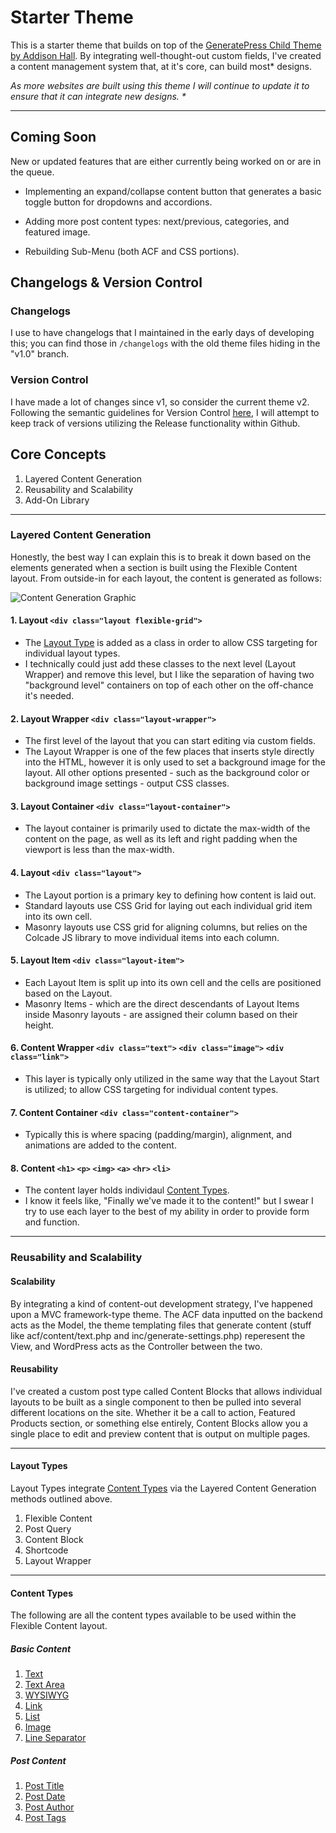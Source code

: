 # Starter Theme

This is a starter theme that builds on top of the [GeneratePress Child Theme by Addison Hall](https://github.com/addisonhall/generatepress-child "GitHub Link"). By integrating well-thought-out custom fields, I've created a content management system that, at it's core, can build most* designs. 

*As more websites are built using this theme I will continue to update it to ensure that it can integrate new designs. \**

---

## Coming Soon

New or updated features that are either currently being worked on or are in the queue.

- Implementing an expand/collapse content button that generates a basic toggle button for dropdowns and accordions. 

- Adding more post content types: next/previous, categories, and featured image.

- Rebuilding Sub-Menu (both ACF and CSS portions).

## Changelogs & Version Control

### Changelogs
I use to have changelogs that I maintained in the early days of developing this; you can find those in `/changelogs` with the old theme files hiding in the "v1.0" branch. 

### Version Control

I have made a lot of changes since v1, so consider the current theme v2. Following the semantic guidelines for Version Control [here](https://semver.org/ "Semantic Versioning 2.0.0"), I will attempt to keep track of versions utilizing the Release functionality within Github.

## Core Concepts

1. Layered Content Generation
2. Reusability and Scalability
3. Add-On Library

---

### Layered Content Generation

Honestly, the best way I can explain this is to break it down based on the elements generated when a section is built using the Flexible Content layout. From outside-in for each layout, the content is generated as follows:

![Content Generation Graphic](https://i.imgur.com/RtqvSv7.png)

#### 1. Layout `<div class="layout flexible-grid">`

- The [Layout Type](#layout-types) is added as a class in order to allow CSS targeting for individual layout types. 
- I technically could just add these classes to the next level (Layout Wrapper) and remove this level, but I like the separation of having two "background level" containers on top of each other on the off-chance it's needed.

#### 2. Layout Wrapper `<div class="layout-wrapper">`

- The first level of the layout that you can start editing via custom fields. 
- The Layout Wrapper is one of the few places that inserts style directly into the HTML, however it is only used to set a background image for the layout. All other options presented - such as the background color or background image settings - output CSS classes.

#### 3. Layout Container `<div class="layout-container">`

- The layout container is primarily used to dictate the max-width of the content on the page, as well as its left and right padding when the viewport is less than the max-width. 

#### 4. Layout `<div class="layout">`

- The Layout portion is a primary key to defining how content is laid out. 
- Standard layouts use CSS Grid for laying out each individual grid item into its own cell.
- Masonry layouts use CSS grid for aligning columns, but relies on the Colcade JS library to move individual items into each column. 

#### 5. Layout Item `<div class="layout-item">`

- Each Layout Item is split up into its own cell and the cells are positioned based on the Layout. 
- Masonry Items - which are the direct descendants of Layout Items inside Masonry layouts - are assigned their column based on their height. 

#### 6. Content Wrapper `<div class="text">` `<div class="image">` `<div class="link">`

- This layer is typically only utilized in the same way that the Layout Start is utilized; to allow CSS targeting for individual content types.

#### 7. Content Container `<div class="content-container">`

- Typically this is where spacing (padding/margin), alignment, and animations are added to the content.

#### 8. Content `<h1>` `<p>` `<img>` `<a>` `<hr>` `<li>`

- The content layer holds individaul [Content Types](#content-types). 
- I know it feels like, "Finally we've made it to the content!" but I swear I try to use each layer to the best of my ability in order to provide form and function.

---

### Reusability and Scalability

#### Scalability

By integrating a kind of content-out development strategy, I've happened upon a MVC framework-type theme. The ACF data inputted on the backend acts as the Model, the theme templating files that generate content (stuff like acf/content/text.php and inc/generate-settings.php) reperesent the View, and WordPress acts as the Controller between the two.

#### Reusability

I've created a custom post type called Content Blocks that allows individual layouts to be built as a single component to then be pulled into several different locations on the site. Whether it be a call to action, Featured Products section, or something else entirely, Content Blocks allow you a single place to edit and preview content that is output on multiple pages.

---

#### Layout Types

Layout Types integrate [Content Types](#content-types) via the Layered Content Generation methods outlined above.

1. Flexible Content
2. Post Query
3. Content Block
4. Shortcode
5. Layout Wrapper

---

#### Content Types

The following are all the content types available to be used within the Flexible Content layout.

##### Basic Content

1. [Text](https://i.imgur.com/U5aE1EN.png)
2. [Text Area](https://i.imgur.com/ALMMLL7.png)
3. [WYSIWYG](https://i.imgur.com/xlN1zvf.png)
4. [Link](https://i.imgur.com/mOjtkJX.png)
5. [List](https://i.imgur.com/9NiIXSL.png)
6. [Image](https://i.imgur.com/cGPecH5.png)
7. [Line Separator](https://i.imgur.com/Md5Bljh.png)

##### Post Content

1. [Post Title](https://i.imgur.com/utIKTLS.png)
2. [Post Date](https://i.imgur.com/aj05zDY.png)
3. [Post Author](https://i.imgur.com/iqGl6MD.png)
4. [Post Tags](https://i.imgur.com/hSJ52m1.png)